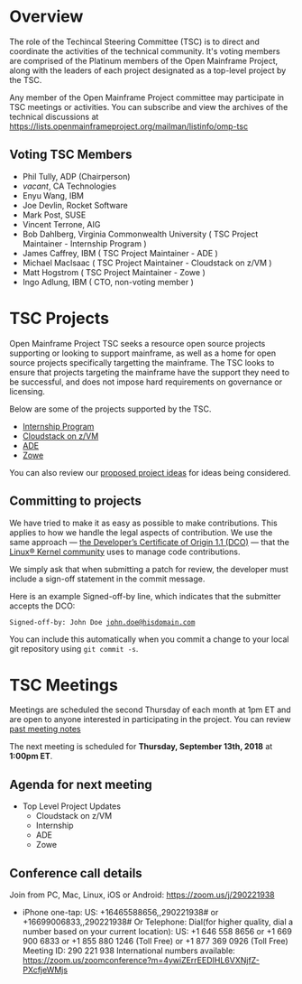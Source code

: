 # Overview

The role of the Techincal Steering Committee (TSC) is to direct and coordinate the activities of the technical community. It's voting members are comprised of the Platinum members of the Open Mainframe Project, along with the leaders of each project designated as a top-level project by the TSC.

Any member of the Open Mainframe Project committee may participate in TSC meetings or activities. You can subscribe and view the archives of the technical discussions at https://lists.openmainframeproject.org/mailman/listinfo/omp-tsc

## Voting TSC Members

  * Phil Tully, ADP (Chairperson)
  * *vacant*, CA Technologies
  * Enyu Wang, IBM
  * Joe Devlin, Rocket Software
  * Mark Post, SUSE
  * Vincent Terrone, AIG
  * Bob Dahlberg, Virginia Commonwealth University ( TSC Project Maintainer - Internship Program )
  * James Caffrey, IBM ( TSC Project Maintainer - ADE )
  * Michael MacIsaac ( TSC Project Maintainer - Cloudstack on z/VM )
  * Matt Hogstrom ( TSC Project Maintainer - Zowe )
  * Ingo Adlung, IBM ( CTO, non-voting member )

# TSC Projects

Open Mainframe Project TSC seeks a resource open source projects supporting or looking to support mainframe, as well as a home for open source projects specifically targetting the mainframe. The TSC looks to ensure that projects targeting the mainframe have the support they need to be successful, and does not impose hard requirements on governance or licensing.

Below are some of the projects supported by the TSC.

  * [Internship Program](projects/internship.md)
  * [Cloudstack on z/VM](https://github.com/openmainframeproject/cloudstack-wg)
  * [ADE](https://github.com/openmainframeproject/ade)
  * [Zowe](https://github.com/zowe)

You can also review our [proposed project ideas](proposed.md) for ideas being considered.

## Committing to projects

We have tried to make it as easy as possible to make contributions. This applies to how we handle the legal aspects of contribution. We use the same approach — [the Developer’s Certificate of Origin 1.1 (DCO)](https://github.com/hyperledger/fabric/blob/master/docs/source/DCO1.1.txt) — that the [Linux® Kernel community](http://elinux.org/Developer_Certificate_Of_Origin) uses to manage code contributions.

We simply ask that when submitting a patch for review, the developer must include a sign-off statement in the commit message.

Here is an example Signed-off-by line, which indicates that the submitter accepts the DCO:

<code>Signed-off-by: John Doe <john.doe@hisdomain.com></code>

You can include this automatically when you commit a change to your local git repository using <code>git commit -s</code>.

# TSC Meetings

Meetings are scheduled the second Thursday of each month at 1pm ET and are open to anyone interested in participating in the project. You can review [past meeting notes](/meeting_notes)

The next meeting is scheduled for **Thursday, September 13th, 2018** at **1:00pm ET**.

## Agenda for next meeting

* Top Level Project Updates
  * Cloudstack on z/VM
  * Internship
  * ADE
  * Zowe

## Conference call details

Join from PC, Mac, Linux, iOS or Android: https://zoom.us/j/290221938

* iPhone one-tap: US: +16465588656,,290221938#  or +16699006833,,290221938#
Or Telephone:
    Dial(for higher quality, dial a number based on your current location):
        US: +1 646 558 8656  or +1 669 900 6833  or +1 855 880 1246 (Toll Free) or +1 877 369 0926 (Toll Free)
    Meeting ID: 290 221 938
    International numbers available: https://zoom.us/zoomconference?m=4ywiZErrEEDIHL6VXNjfZ-PXcfjeWMjs
